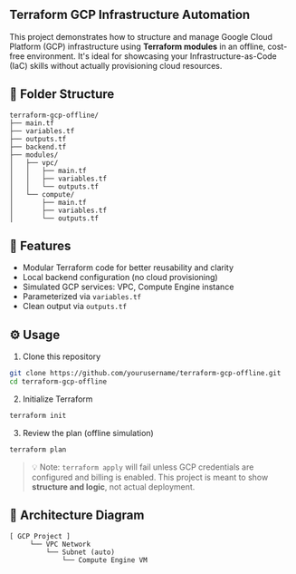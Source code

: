 ## Terraform GCP Infrastructure Automation

This project demonstrates how to structure and manage Google Cloud Platform (GCP) infrastructure using **Terraform modules** in an offline, cost-free environment. It's ideal for showcasing your Infrastructure-as-Code (IaC) skills without actually provisioning cloud resources.

## 📁 Folder Structure
```
terraform-gcp-offline/
├── main.tf
├── variables.tf
├── outputs.tf
├── backend.tf
├── modules/
│   ├── vpc/
│   │   ├── main.tf
│   │   ├── variables.tf
│   │   └── outputs.tf
│   └── compute/
│       ├── main.tf
│       ├── variables.tf
│       └── outputs.tf
```

## 📌 Features
- Modular Terraform code for better reusability and clarity
- Local backend configuration (no cloud provisioning)
- Simulated GCP services: VPC, Compute Engine instance
- Parameterized via `variables.tf`
- Clean output via `outputs.tf`

## ⚙️ Usage
1. Clone this repository
```bash
git clone https://github.com/yourusername/terraform-gcp-offline.git
cd terraform-gcp-offline
```

2. Initialize Terraform
```bash
terraform init
```

3. Review the plan (offline simulation)
```bash
terraform plan
```

> 💡 Note: `terraform apply` will fail unless GCP credentials are configured and billing is enabled. This project is meant to show **structure and logic**, not actual deployment.

## 🧱 Architecture Diagram
```
[ GCP Project ]
     └── VPC Network
         └── Subnet (auto)
             └── Compute Engine VM
```
